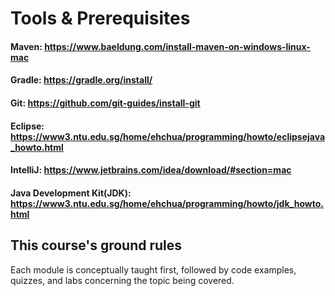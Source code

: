# Tools & Prerequisites 

#### Maven: https://www.baeldung.com/install-maven-on-windows-linux-mac

#### Gradle: https://gradle.org/install/

#### Git: https://github.com/git-guides/install-git

#### Eclipse: https://www3.ntu.edu.sg/home/ehchua/programming/howto/eclipsejava_howto.html

#### IntelliJ: https://www.jetbrains.com/idea/download/#section=mac

#### Java Development Kit(JDK): https://www3.ntu.edu.sg/home/ehchua/programming/howto/jdk_howto.html

## This course's ground rules

Each module is conceptually taught first, followed by code examples, quizzes, and labs concerning the topic being covered.